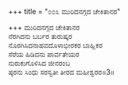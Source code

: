 +++
title = "೦೦೩ ಮುರಿದನಗ್ಗದ ಚೇಕಿತಾನರ"

+++
ಮುರಿದನಗ್ಗದ ಚೇಕಿತಾನರ  
ನೆರಗಿದನು ಬರ್ಬರ ತುರುಷ್ಕರ  
ನೊರಗಿಸಿದನಾಹವದೊಳಾಭೀರಕರ ಬಾಹ್ಲಿಕರ  
ಸೆರೆಯ ಹಿಡಿದನು ಪಾರ್ವತೇಯರ  
ನುರುಕುಗೊಳಿಸಿದ ಜೀನರಂಬ   
ಷ್ಠರನು ಸಿಂಧು ಸರಸ್ವತೀ ತೀರದ ಮಹೀಶ್ವರರ॥3॥